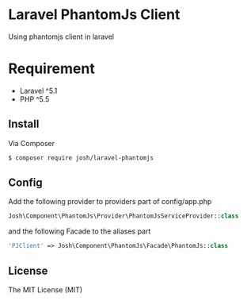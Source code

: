 # Laravel PhantomJs Client
Using phantomjs client in laravel 

# Requirement
* Laravel ^5.1
* PHP ^5.5

## Install

Via Composer

``` bash
$ composer require josh/laravel-phantomjs
```

## Config

Add the following provider to providers part of config/app.php
``` php
Josh\Component\PhantomJs\Provider\PhantomJsServiceProvider::class
```

and the following Facade to the aliases part
``` php
'PJClient' => Josh\Component\PhantomJs\Facade\PhantomJs::class
```

## License
The MIT License (MIT)
